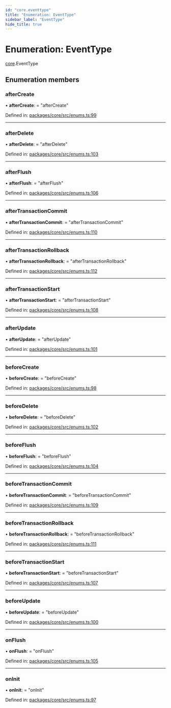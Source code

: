 ```yaml
---
id: "core.eventtype"
title: "Enumeration: EventType"
sidebar_label: "EventType"
hide_title: true
---
```


# Enumeration: EventType

[core](../modules/core.md).EventType

## Enumeration members

### afterCreate

• **afterCreate**: = "afterCreate"

Defined in: [packages/core/src/enums.ts:99](https://github.com/mikro-orm/mikro-orm/blob/969d4229bd/packages/core/src/enums.ts#L99)

___

### afterDelete

• **afterDelete**: = "afterDelete"

Defined in: [packages/core/src/enums.ts:103](https://github.com/mikro-orm/mikro-orm/blob/969d4229bd/packages/core/src/enums.ts#L103)

___

### afterFlush

• **afterFlush**: = "afterFlush"

Defined in: [packages/core/src/enums.ts:106](https://github.com/mikro-orm/mikro-orm/blob/969d4229bd/packages/core/src/enums.ts#L106)

___

### afterTransactionCommit

• **afterTransactionCommit**: = "afterTransactionCommit"

Defined in: [packages/core/src/enums.ts:110](https://github.com/mikro-orm/mikro-orm/blob/969d4229bd/packages/core/src/enums.ts#L110)

___

### afterTransactionRollback

• **afterTransactionRollback**: = "afterTransactionRollback"

Defined in: [packages/core/src/enums.ts:112](https://github.com/mikro-orm/mikro-orm/blob/969d4229bd/packages/core/src/enums.ts#L112)

___

### afterTransactionStart

• **afterTransactionStart**: = "afterTransactionStart"

Defined in: [packages/core/src/enums.ts:108](https://github.com/mikro-orm/mikro-orm/blob/969d4229bd/packages/core/src/enums.ts#L108)

___

### afterUpdate

• **afterUpdate**: = "afterUpdate"

Defined in: [packages/core/src/enums.ts:101](https://github.com/mikro-orm/mikro-orm/blob/969d4229bd/packages/core/src/enums.ts#L101)

___

### beforeCreate

• **beforeCreate**: = "beforeCreate"

Defined in: [packages/core/src/enums.ts:98](https://github.com/mikro-orm/mikro-orm/blob/969d4229bd/packages/core/src/enums.ts#L98)

___

### beforeDelete

• **beforeDelete**: = "beforeDelete"

Defined in: [packages/core/src/enums.ts:102](https://github.com/mikro-orm/mikro-orm/blob/969d4229bd/packages/core/src/enums.ts#L102)

___

### beforeFlush

• **beforeFlush**: = "beforeFlush"

Defined in: [packages/core/src/enums.ts:104](https://github.com/mikro-orm/mikro-orm/blob/969d4229bd/packages/core/src/enums.ts#L104)

___

### beforeTransactionCommit

• **beforeTransactionCommit**: = "beforeTransactionCommit"

Defined in: [packages/core/src/enums.ts:109](https://github.com/mikro-orm/mikro-orm/blob/969d4229bd/packages/core/src/enums.ts#L109)

___

### beforeTransactionRollback

• **beforeTransactionRollback**: = "beforeTransactionRollback"

Defined in: [packages/core/src/enums.ts:111](https://github.com/mikro-orm/mikro-orm/blob/969d4229bd/packages/core/src/enums.ts#L111)

___

### beforeTransactionStart

• **beforeTransactionStart**: = "beforeTransactionStart"

Defined in: [packages/core/src/enums.ts:107](https://github.com/mikro-orm/mikro-orm/blob/969d4229bd/packages/core/src/enums.ts#L107)

___

### beforeUpdate

• **beforeUpdate**: = "beforeUpdate"

Defined in: [packages/core/src/enums.ts:100](https://github.com/mikro-orm/mikro-orm/blob/969d4229bd/packages/core/src/enums.ts#L100)

___

### onFlush

• **onFlush**: = "onFlush"

Defined in: [packages/core/src/enums.ts:105](https://github.com/mikro-orm/mikro-orm/blob/969d4229bd/packages/core/src/enums.ts#L105)

___

### onInit

• **onInit**: = "onInit"

Defined in: [packages/core/src/enums.ts:97](https://github.com/mikro-orm/mikro-orm/blob/969d4229bd/packages/core/src/enums.ts#L97)
